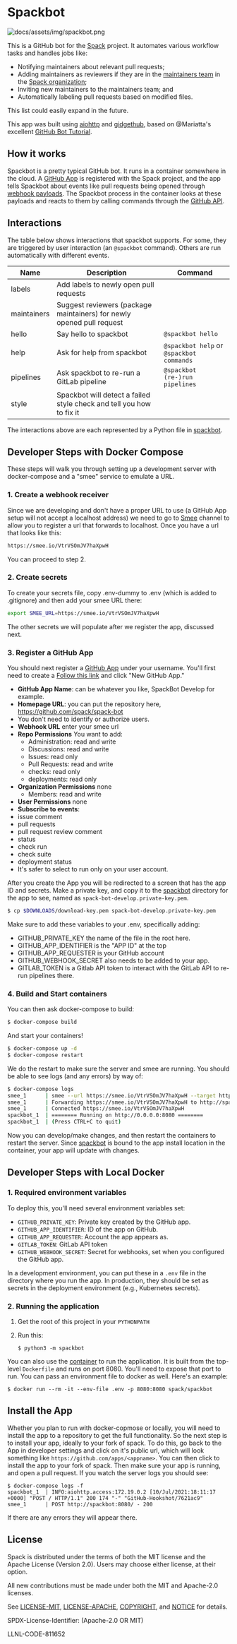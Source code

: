 # Spackbot

![docs/assets/img/spackbot.png](docs/assets/img/spackbot.png)

This is a GitHub bot for the [Spack](https://github.com/spack/spack)
project. It automates various workflow tasks and handles jobs like:

* Notifying maintainers about relevant pull requests;
* Adding maintainers as reviewers if they are in the
  [maintainers team](https://github.com/orgs/spack/teams/maintainers) in the
  [Spack organization](https://github.com/spack);
* Inviting new maintainers to the maintainers team; and
* Automatically labeling pull requests based on modified files.

This list could easily expand in the future.

This app was built using [aiohttp](https://github.com/aio-libs/aiohttp) and
[gidgethub](https://github.com/brettcannon/gidgethub), based on @Mariatta's
excellent
[GitHub Bot Tutorial](https://github-bot-tutorial.readthedocs.io/en/latest/).

## How it works

Spackbot is a pretty typical GitHub bot. It runs in a container somewhere in
the cloud. A
[GitHub App](https://docs.github.com/en/developers/apps/about-apps) is
registered with the Spack project, and the app tells Spackbot about events like
pull requests being opened through
[webhook payloads](https://docs.github.com/en/developers/webhooks-and-events/webhook-events-and-payloads).
The Spackbot process in the container looks at these payloads and reacts to
them by calling commands through the
[GitHub API](https://docs.github.com/en/rest).

## Interactions

The table below shows interactions that spackbot supports. For some, they are 
triggered by user interaction (an `@spackbot` command). Others are run automatically
with different events.

| Name | Description | Command |
|------|-------------|---------|
|labels| Add labels to newly open pull requests | |
|maintainers| Suggest reviewers (package maintainers) for newly opened pull request | |
|hello| Say hello to spackbot | `@spackbot hello`|
|help| Ask for help from spackbot | `@spackbot help` or `@spackbot commands`|
|pipelines| Ask spackbot to re-run a GitLab pipeline | `@spackbot (re-)run pipelines`|
|style| Spackbot will detect a failed style check and tell you how to fix it | |

The interactions above are each represented by a Python file in [spackbot](spackbot).

## Developer Steps with Docker Compose

These steps will walk you through setting up a development server with docker-compose
and a "smee" service to emulate a URL.

### 1. Create a webhook receiver

Since we are developing and don't have a proper URL to use (a GitHub App setup
will not accept a localhost address) we need to go to [Smee](https://docs.github.com/en/developers/apps/getting-started-with-apps/setting-up-your-development-environment-to-create-a-github-app#step-1-start-a-new-smee-channel) channel to allow you to register a url that forwards
to localhost. Once you have a url that looks like this:

```bash
https://smee.io/VtrVSOmJV7haXpwH
```

You can proceed to step 2.

### 2. Create secrets

To create your secrets file, copy .env-dummy to .env (which is added to .gitignore)
and then add your smee URL there:

```bash
export SMEE_URL=https://smee.io/VtrVSOmJV7haXpwH
```

The other secrets we will populate after we register the app, discussed next.

### 3. Register a GitHub App

You should next register a [GitHub App](https://github.com/settings/apps) under your username.
You'll first need to create a  [Follow this link](https://github.com/settings/apps) and click "New GitHub App."

 - **GitHub App Name**: can be whatever you like, SpackBot Develop for example.
 - **Homepage URL**: you can put the repository here, https://github.com/spack/spack-bot
 - You don't need to identify or authorize users.
 - **Webhook URL** enter your smee url
 - **Repo Permissions** You want to add:
   - Administration: read and write
   - Discussions: read and write
   - Issues: read only
   - Pull Requests: read and write
   - checks: read only
   - deployments: read only
 - **Organization Permissions** none
   - Members: read and write
 - **User Permissions** none
 - **Subscribe to events**:
  - issue comment
  - pull requests
  - pull request review comment
  - status
  - check run
  - check suite
  - deployment status
 - It's safer to select to run only on your user account.
 
After you create the App you will be redirected to a screen that has the app ID and
secrets. Make a private key, and copy it to the [spackbot](spackbot) directory
for the app to see, named as `spack-bot-develop.private-key.pem`.

```bash
$ cp $DOWNLOADS/download-key.pem spack-bot-develop.private-key.pem
```

Make sure to add these variables to your .env, specifically adding:

 - GITHUB_PRIVATE_KEY the name of the file in the root here.
 - GITHUB_APP_IDENTIFIER is the "APP ID" at the top
 - GITHUB_APP_REQUESTER is your GitHub account
 - GITHUB_WEBHOOK_SECRET also needs to be added to your app.
 - GITLAB_TOKEN is a Gitlab API token to interact with the GitLab API to re-run pipelines there.

### 4. Build and Start containers

You can then ask docker-compose to build:

```bash
$ docker-compose build
```

And start your containers!

```bash
$ docker-compose up -d
$ docker-compose restart
```

We do the restart to make sure the server and smee are running.
You should be able to see logs (and any errors) by way of:

```bash
$ docker-compose logs
smee_1      | smee --url https://smee.io/VtrVSOmJV7haXpwH --target http://spackbot --port 8080
smee_1      | Forwarding https://smee.io/VtrVSOmJV7haXpwH to http://spackbot
smee_1      | Connected https://smee.io/VtrVSOmJV7haXpwH
spackbot_1  | ======== Running on http://0.0.0.0:8080 ========
spackbot_1  | (Press CTRL+C to quit)
```
Now you can develop/make changes, and then restart the containers to restart the
server. Since [spackbot](spackbot) is bound to the app install location in the container,
your app will update with changes.


## Developer Steps with Local Docker

### 1. Required environment variables

To deploy this, you'll need several environment variables set:

* `GITHUB_PRIVATE_KEY`: Private key created by the GitHub app.
* `GITHUB_APP_IDENTIFIER`: ID of the app on GitHub.
* `GITHUB_APP_REQUESTER`: Account the app appears as.
* `GITLAB_TOKEN`: GitLab API token
* `GITHUB_WEBHOOK_SECRET`: Secret for webhooks, set when you configured the
  GitHub app.

In a development environment, you can put these in a `.env` file in the
directory where you run the app. In production, they should be set as
secrets in the deployment environment (e.g., Kubernetes secrets).

### 2. Running the application

1. Get the root of this project in your `PYTHONPATH`
2. Run this:

   ```console
   $ python3 -m spackbot
   ```

You can also use the [container](https://hub.docker.com/r/spack/spackbot) to
run the application. It is built from the top-level `Dockerfile` and runs on
port 8080. You'll need to expose that port to run. You can pass an environment
file to docker as well. Here's an example:

```console
$ docker run --rm -it --env-file .env -p 8080:8080 spack/spackbot
```

## Install the App

Whether you plan to run with docker-copmose or locally, you will need to install
the app to a repository to get the full functionality.
So the next step is to install your app, ideally to your fork of spack. To do this,
go back to the App in developer settings and click on it's public url, which
will look something like `https://github.com/apps/<appname>`. You can then click
to install the app to your fork of spack. Then make sure your app is running,
and open a pull request. If you watch the server logs you should see:

```console
$ docker-compose logs -f
spackbot_1  | INFO:aiohttp.access:172.19.0.2 [10/Jul/2021:18:11:17 +0000] "POST / HTTP/1.1" 200 174 "-" "GitHub-Hookshot/7621ac9"
smee_1      | POST http://spackbot:8080/ - 200
```

If there are any errors they will appear there.


## License

Spack is distributed under the terms of both the MIT license and the
Apache License (Version 2.0). Users may choose either license, at their
option.

All new contributions must be made under both the MIT and Apache-2.0
licenses.

See [LICENSE-MIT](https://github.com/spack/spack-bot/blob/master/LICENSE-MIT),
[LICENSE-APACHE](https://github.com/spack/spack-bot/blob/master/LICENSE-APACHE),
[COPYRIGHT](https://github.com/spack/spack-bot/blob/master/COPYRIGHT), and
[NOTICE](https://github.com/spack/spack-bot/blob/master/NOTICE) for details.

SPDX-License-Identifier: (Apache-2.0 OR MIT)

LLNL-CODE-811652
